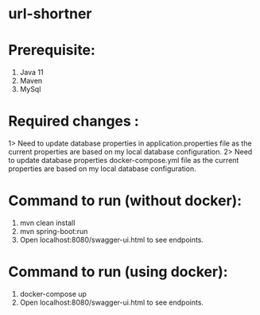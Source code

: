 # url-shortner


# Prerequisite:

1.	Java 11
2.	Maven
3.	MySql

# Required changes :

1>	Need to update database properties in application.properties file as the current properties are based on my local database configuration.
2>	Need to update database properties docker-compose.yml file as the current properties are based on my local database configuration.


# Command to run (without docker):
1.	mvn clean install
2.	mvn spring-boot:run
3.	Open localhost:8080/swagger-ui.html to see endpoints.


# Command to run (using docker):
1.	docker-compose up
2.	Open localhost:8080/swagger-ui.html to see endpoints.



